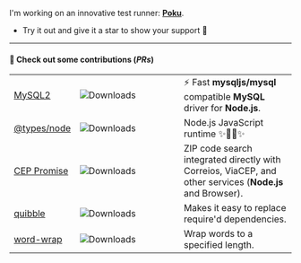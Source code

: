 <!--  ### Hey, I'm Weslley 👋 -->

I'm working on an innovative test runner: [**Poku**](https://github.com/wellwelwel/poku?tab=readme-ov-file#readme).

- Try it out and give it a star to show your support 🌟

---

<!-- 
#### 👨🏻‍💻 Check out my latest projects

<table>
  <tbody>
    <tr>
      <td width="110"><a href="https://github.com/wellwelwel/poku">Poku</a> ✨</td>
      <td width="140"><img src="https://img.shields.io/npm/dt/poku.svg?style=flat-square&logo=npm&logoColor=white&color=1e90ff" alt="Downloads"></td>
      <td>🐷 <b>Poku</b> makes testing easy for <b>Node.js</b>, <b>Bun</b> & <b>Deno</b> at the same time.</td>
    </tr>
    <tr>
      <td width="110"><a href="https://github.com/wellwelwel/svps">SVPS</a></td>
      <td width="140"><img src="https://img.shields.io/npm/dt/svps.svg?style=flat-square&logo=npm&logoColor=white&color=1e90ff" alt="Downloads"></td>
      <td>🚀 An easier tool to automate your Ubuntu Server setup and domain forwarding.</td>
    </tr>
    <tr>
      <td width="110"><a href="https://github.com/wellwelwel/mysql2-orm">MySQL2 ORM</a></td>
      <td width="140"><img src="https://img.shields.io/npm/dt/mysql2-orm.svg?style=flat-square&logo=npm&logoColor=white&color=1e90ff" alt="Downloads"></td>
      <td>🎲 An <i>ORM</i> built on <b>MySQL2</b> designed to be intuitive, productive and focused on essential functionality.</td>
    </tr>
    <tr>
      <td width="110"><a href="https://github.com/wellwelwel/packages-update">Packages Update</a></td>
      <td width="140"><img src="https://img.shields.io/npm/dt/packages-update.svg?style=flat-square&logo=npm&logoColor=white&color=1e90ff" alt="Downloads"></td>
      <td>📦 A flexible and lightweight updater for <b>npm</b> packages.</td>
    </tr>
  </tbody>
</table>

--- -->

#### 🤝 Check out some contributions (_PRs_)

<table>

  <tbody>
    <tr>
      <td><a href="https://github.com/sidorares/node-mysql2/pulls?q=is:pr+author:wellwelwel+">MySQL2</a></td>
      <td width="170"><img src="https://img.shields.io/npm/dm/mysql2.svg?style=flat-square&color=6c5ce7" alt="Downloads"></td>
      <td>⚡️ Fast <b>mysqljs/mysql</b> compatible <b>MySQL</b> driver for <b>Node.js</b>.</td>
    </tr>
    <tr>
      <td><a href="https://github.com/DefinitelyTyped/DefinitelyTyped/pulls?q=is:pr+author:wellwelwel+">@types/node</a></td>
      <td width="170"><img src="https://img.shields.io/npm/dm/@types/node.svg?style=flat-square&color=6c5ce7" alt="Downloads"></td>
      <td>Node.js JavaScript runtime ✨🐢🚀✨</td>
    </tr>
    <tr>
      <td><a href="https://github.com/BrasilAPI/cep-promise/pulls?q=is:pr+author:wellwelwel+">CEP Promise</a></td>
      <td width="170"><img src="https://img.shields.io/npm/dm/cep-promise.svg?style=flat-square&color=6c5ce7" alt="Downloads"></td>
      <td>ZIP code search integrated directly with Correios, ViaCEP, and other services (<b>Node.js</b> and Browser).</td>
    </tr>
    <tr>
      <td><a href="https://github.com/testdouble/quibble/pulls?q=is:pr+author:wellwelwel+">quibble</a></td>
      <td width="170"><img src="https://img.shields.io/npm/dm/quibble.svg?style=flat-square&color=6c5ce7" alt="Downloads"></td>
      <td>Makes it easy to replace require'd dependencies.</td>
    </tr>
    <tr>
      <td><a href="https://github.com/aashutoshrathi/word-wrap/pulls?q=is:pr+author:wellwelwel+">word-wrap</a></td>
      <td width="170"><img src="https://img.shields.io/npm/dm/@aashutoshrathi/word-wrap.svg?style=flat-square&color=6c5ce7" alt="Downloads"></td>
      <td>Wrap words to a specified length.</td>
    </tr>
  </tbody>
</table>
